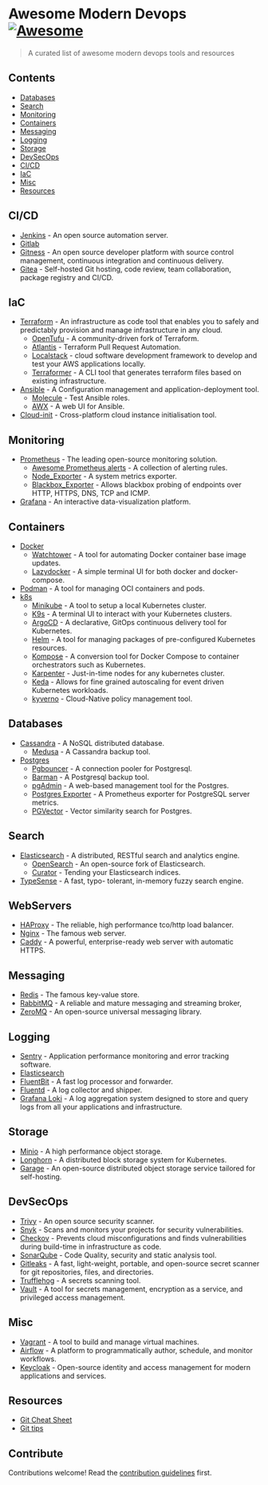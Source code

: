 # Awesome Modern Devops [![Awesome](https://awesome.re/badge.svg)](https://awesome.re)

> A curated list of awesome modern devops tools and resources


## Contents

- [Databases](#Databases)
- [Search](#Search)
- [Monitoring](#Monitoring)
- [Containers](#Containers)
- [Messaging](#Messaging)
- [Logging](#Logging)
- [Storage](#Storage)
- [DevSecOps](#DevSecOps)
- [CI/CD](#CI/CD)
- [IaC](#IaC)
- [Misc](#Misc)
- [Resources](#Resources)

## CI/CD
- [Jenkins](http://jenkins-ci.org/) - An open source automation server.
- [Gitlab](https://gitlab.com/)
- [Gitness](https://github.com/harness/gitness) - An open source developer platform with source control management, continuous integration and continuous delivery.
- [Gitea](https://github.com/go-gitea/gitea) - Self-hosted Git hosting, code review, team collaboration, package registry and CI/CD.

## IaC
- [Terraform](https://www.terraform.io/) -  An infrastructure as code tool that enables you to safely and predictably provision and manage infrastructure in any cloud.
    - [OpenTufu](https://opentofu.org/) - A community-driven fork of Terraform.
    - [Atlantis](https://www.runatlantis.io/) - Terraform Pull Request Automation.
    - [Localstack](https://github.com/localstack/localstack) -  cloud software development framework to develop and test your AWS applications locally.
    - [Terraformer](https://github.com/GoogleCloudPlatform/terraformer) - A CLI tool that generates terraform files based on existing infrastructure.
- [Ansible](https://www.ansible.com/) - A Configuration management and application-deployment tool.
    - [Molecule](https://github.com/ansible/molecule) - Test Ansible roles.
    - [AWX](https://github.com/ansible/awx) - A web UI for Ansible.
- [Cloud-init](https://github.com/canonical/cloud-init) - Cross-platform cloud instance initialisation tool.

## Monitoring
- [Prometheus](https://prometheus.io/) - The leading open-source
monitoring solution.
    - [Awesome Prometheus alerts](https://samber.github.io/awesome-prometheus-alerts/) - A collection of alerting rules.
    - [Node_Exporter](https://github.com/prometheus/node_exporter) - A system metrics exporter.
    - [Blackbox_Exporter](https://github.com/prometheus/blackbox_exporter) - Allows blackbox probing of endpoints over HTTP, HTTPS, DNS, TCP and ICMP.
- [Grafana](https://grafana.com/) - An interactive data-visualization platform.

## Containers
- [Docker](https://www.docker.com/)
    - [Watchtower](https://github.com/containrrr/watchtower) - A tool for automating Docker container base image updates.
    - [Lazydocker](https://github.com/jesseduffield/lazydocker) - A simple terminal UI for both docker and docker-compose.
- [Podman](https://github.com/containers/podman) -  A tool for managing OCI containers and pods.
- [k8s](https://github.com/kubernetes/kubernetes)
    - [Minikube](https://minikube.sigs.k8s.io/) - A tool to setup a local Kubernetes cluster. 
    - [K9s](https://k9scli.io/) - A terminal UI to interact with your Kubernetes clusters.
    - [ArgoCD](https://github.com/argoproj/argo-cd) - A declarative, GitOps continuous delivery tool for Kubernetes.
    - [Helm](https://helm.sh/) - A tool for managing packages of pre-configured Kubernetes resources.
    - [Kompose](https://kompose.io/) -  A conversion tool for Docker Compose to container orchestrators such as Kubernetes.
    - [Karpenter](https://karpenter.sh/) - Just-in-time nodes for any kubernetes cluster.
    - [Keda](https://keda.sh/) - Allows for fine grained autoscaling for event driven Kubernetes workloads.
    - [kyverno](https://github.com/kyverno/kyverno) - Cloud-Native policy management tool.

## Databases
- [Cassandra](https://cassandra.apache.org/) - A NoSQL distributed database.
    - [Medusa](https://github.com/thelastpickle/cassandra-medusa) - A Cassandra backup tool.
- [Postgres](https://www.postgresql.org/)
    - [Pgbouncer](https://github.com/pgbouncer/pgbouncer) - A connection pooler for Postgresql.
    - [Barman](https://pgbarman.org/) - A Postgresql backup tool.
    - [pgAdmin](https://github.com/pgadmin-org/pgadmin4) - A web-based management tool for the Postgres.
    - [Postgres Exporter](https://github.com/prometheus-community/postgres_exporter) - A Prometheus exporter for PostgreSQL server metrics.
    - [PGVector](https://github.com/pgvector/pgvector) - Vector similarity search for Postgres.

## Search
- [Elasticsearch](https://www.elastic.co/elasticsearch) - A distributed, RESTful search and analytics engine.
    - [OpenSearch](https://github.com/opensearch-project/OpenSearch) - An open-source fork of Elasticsearch.
    - [Curator](https://github.com/elastic/curator) - Tending your Elasticsearch indices.
- [TypeSense](https://github.com/typesense/typesense) - A fast, typo- tolerant, in-memory fuzzy search engine.


## WebServers
- [HAProxy](https://www.haproxy.org/) - The reliable, high performance tco/http load balancer.
- [Nginx](http://nginx.org/) - The famous web server.
- [Caddy](https://caddyserver.com/) - A powerful, enterprise-ready web server with automatic HTTPS.

## Messaging
- [Redis](https://redis.io/) - The famous key-value store.
- [RabbitMQ](https://www.rabbitmq.com/) - A reliable and mature messaging and streaming broker, 
- [ZeroMQ](https://github.com/zeromq) - An open-source universal messaging library.

## Logging
- [Sentry](https://sentry.io/) - Application performance monitoring and error tracking software.
- [Elasticsearch](https://www.elastic.co/elasticsearch)
- [FluentBit](https://github.com/fluent/fluent-bit) - A fast log processor and forwarder.
- [Fluentd](https://github.com/fluent/fluentd) - A log collector and shipper.
- [Grafana Loki](https://github.com/grafana/loki) - A log aggregation system designed to store and query logs from all your applications and infrastructure.

## Storage
- [Minio](https://github.com/minio/minio) - A high performance object storage.
- [Longhorn](https://github.com/longhorn/longhorn) - A distributed block storage system for Kubernetes.
- [Garage](https://garagehq.deuxfleurs.fr/) - An open-source distributed object storage service tailored for self-hosting.

## DevSecOps
- [Trivy](https://github.com/aquasecurity/trivy) - An open source security scanner.
- [Snyk](https://snyk.io/) - Scans and monitors your projects for security vulnerabilities.
- [Checkov](https://github.com/bridgecrewio/checkov) - Prevents cloud misconfigurations and finds vulnerabilities during build-time in infrastructure as code.
- [SonarQube](https://github.com/SonarSource/sonarqube) - Code Quality, security and static analysis tool. 
- [Gitleaks](https://github.com/gitleaks/gitleaks) - A fast, light-weight, portable, and open-source secret scanner for git repositories, files, and directories.
- [Trufflehog](https://github.com/trufflesecurity/trufflehog) - A secrets scanning tool.
- [Vault](https://github.com/hashicorp/vault) - A tool for secrets management, encryption as a service, and privileged access management.

## Misc
- [Vagrant](https://www.vagrantup.com/) - A tool to build and manage virtual machines.
- [Airflow](https://github.com/apache/airflow) - A platform to programmatically author, schedule, and monitor workflows.
- [Keycloak](https://github.com/keycloak/keycloak) - Open-source identity and access management for modern applications and services.

## Resources
- [Git Cheat Sheet](https://github.com/arslanbilal/git-cheat-sheet)
- [Git tips](https://github.com/git-tips/tips)

## Contribute

Contributions welcome! Read the [contribution guidelines](contributing.md) first.
